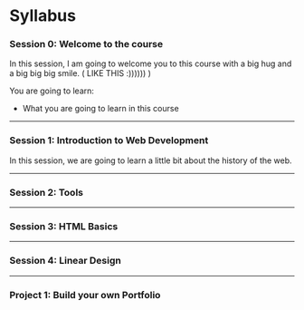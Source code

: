 # Syllabus

### Session 0: Welcome to the course

In this session, I am going to welcome you to this course with a big hug and a big big big smile. ( LIKE THIS :)))))) )

You are going to learn:

- What you are going to learn in this course

***

### Session 1: Introduction to Web Development

In this session, we are going to learn a little bit about the history of the web.

***

### Session 2: Tools

***

### Session 3: HTML Basics

***

### Session 4: Linear Design

***

### Project 1: Build your own Portfolio